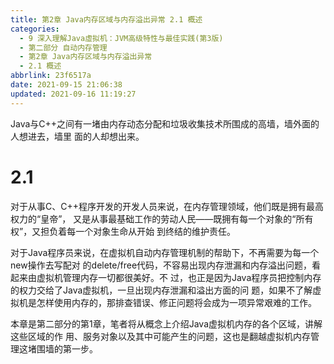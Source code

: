 ```yaml
---
title: 第2章 Java内存区域与内存溢出异常 2.1 概述
categories: 
  - 9 深入理解Java虛拟机：JVM高级特性与最佳实践(第3版)
  - 第二部分 自动内存管理
  - 第2章 Java内存区域与内存溢出异常
  - 2.1 概述
abbrlink: 23f6517a
date: 2021-09-15 21:06:38
updated: 2021-09-16 11:19:27
---
```

Java与C++之间有一堵由内存动态分配和垃圾收集技术所围成的高墙，墙外面的人想进去，墙里 面的人却想出来。
# 2.1 
对于从事C、C++程序开发的开发人员来说，在内存管理领域，他们既是拥有最高权力的“皇帝”， 又是从事最基础工作的劳动人民——既拥有每一个对象的“所有权”，又担负着每一个对象生命从开始 到终结的维护责任。

对于Java程序员来说，在虚拟机自动内存管理机制的帮助下，不再需要为每一个new操作去写配对 的delete/free代码，不容易出现内存泄漏和内存溢出问题，看起来由虚拟机管理内存一切都很美好。不 过，也正是因为Java程序员把控制内存的权力交给了Java虚拟机，一旦出现内存泄漏和溢出方面的问 题，如果不了解虚拟机是怎样使用内存的，那排查错误、修正问题将会成为一项异常艰难的工作。

本章是第二部分的第1章，笔者将从概念上介绍Java虚拟机内存的各个区域，讲解这些区域的作 用、服务对象以及其中可能产生的问题，这也是翻越虚拟机内存管理这堵围墙的第一步。

